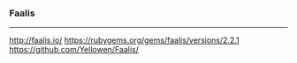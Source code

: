### Faalis
---

http://faalis.io/
https://rubygems.org/gems/faalis/versions/2.2.1
https://github.com/Yellowen/Faalis/

```
```

